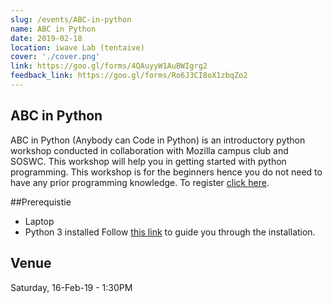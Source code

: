 ```yaml
---
slug: /events/ABC-in-python
name: ABC in Python
date: 2019-02-18
location: iwave Lab (tentaive)
cover: './cover.png'
link: https://goo.gl/forms/4QAuyyW1AuBWIgrg2
feedback_link: https://goo.gl/forms/Ro6J3CI8oX1zbqZo2
---
```

## ABC in Python
ABC in Python (Anybody can Code in Python) is an introductory python workshop conducted in collaboration with Mozilla campus club and SOSWC. This workshop will help you in getting started with python programming. This workshop is for the beginners hence you do not need to have any prior programming knowledge. 
To register [click here](https://goo.gl/forms/4QAuyyW1AuBWIgrg2).

##Prerequistie
- Laptop
- Python 3 installed
Follow [this link](https://realpython.com/installing-python/
) to guide you through the installation.

## Venue
Saturday, 16-Feb-19 - 1:30PM  


